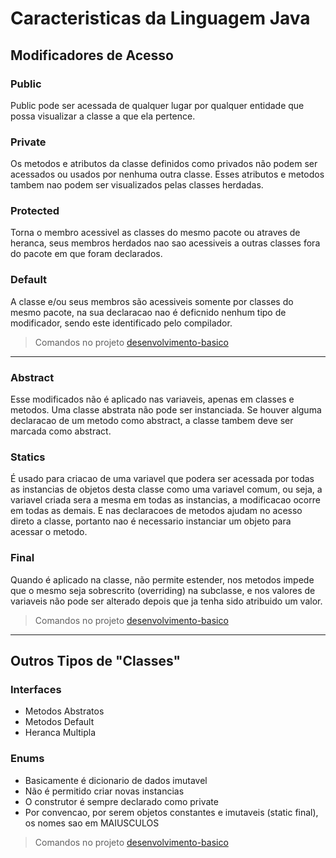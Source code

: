 # Caracteristicas da Linguagem Java

## Modificadores de Acesso

### Public

Public pode ser acessada de qualquer lugar por qualquer entidade que possa visualizar a classe a que ela pertence.
	
### Private

Os metodos e atributos da classe definidos como privados não podem ser acessados ou usados por nenhuma outra classe. Esses atributos e metodos tambem nao podem ser visualizados pelas classes herdadas.

### Protected

Torna o membro acessivel as classes do mesmo pacote ou atraves de heranca, seus membros herdados nao sao acessiveis a outras classes fora do pacote em que foram declarados.
	
### Default

A classe e/ou seus membros são acessiveis somente por classes do mesmo pacote, na sua declaracao nao é deficnido nenhum tipo de modificador, sendo este identificado pelo compilador.

> Comandos no projeto [desenvolvimento-basico](https://github.com/OtavioKoike/DIO-Bootcamp-Inter-Java-Developer/tree/master/Projetos/desenvolvimento-basico)

---
### Abstract

Esse modificados não é aplicado nas variaveis, apenas em classes e metodos. Uma classe abstrata não pode ser instanciada. Se houver alguma declaracao de um metodo como abstract, a classe tambem deve ser marcada como abstract.
	

### Statics

É usado para criacao de uma variavel que podera ser acessada por todas as instancias de objetos desta classe como uma variavel comum, ou seja, a variavel criada sera a mesma em todas as instancias, a modificacao ocorre em todas as demais. E nas declaracoes de metodos ajudam no acesso direto a classe, portanto nao é necessario instanciar um objeto para acessar o metodo.
	
### Final

Quando é aplicado na classe, não permite estender, nos metodos impede que o mesmo seja sobrescrito (overriding) na subclasse, e nos valores de variaveis não pode ser alterado depois que ja tenha sido atribuido um valor.

> Comandos no projeto [desenvolvimento-basico](https://github.com/OtavioKoike/DIO-Bootcamp-Inter-Java-Developer/tree/master/Projetos/desenvolvimento-basico)

---
## Outros Tipos de "Classes"

### Interfaces
- Metodos Abstratos
- Metodos Default
- Heranca Multipla
	
### Enums
- Basicamente é dicionario de dados imutavel
- Não é permitido criar novas instancias
- O construtor é sempre declarado como private
- Por convencao, por serem objetos constantes e imutaveis (static final), os nomes sao em MAIUSCULOS

> Comandos no projeto [desenvolvimento-basico](https://github.com/OtavioKoike/DIO-Bootcamp-Inter-Java-Developer/tree/master/Projetos/desenvolvimento-basico)